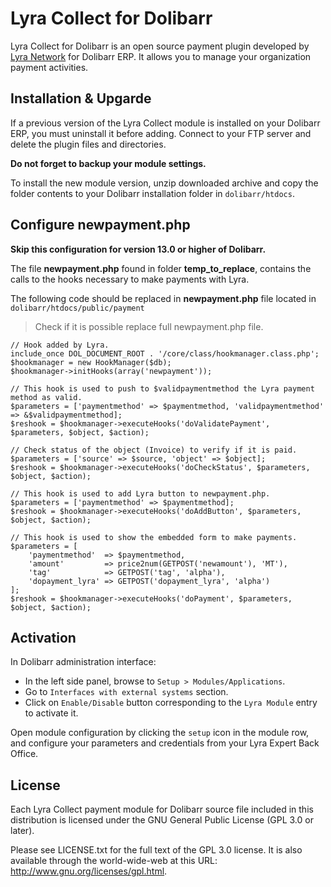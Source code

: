 # Lyra Collect for Dolibarr

Lyra Collect for Dolibarr is an open source payment plugin developed by [Lyra Network](https://www.lyra.com/) for Dolibarr ERP. It allows you to manage your organization payment activities.

## Installation & Upgarde

If a previous version of the Lyra Collect module is installed on your Dolibarr ERP, you must uninstall it before adding. Connect to your FTP server and delete the plugin files and directories.

**Do not forget to backup your module settings.**

To install the new module version, unzip downloaded archive and copy the folder contents to your Dolibarr installation folder in `dolibarr/htdocs`.

## Configure newpayment.php
**Skip this configuration for version 13.0 or higher of Dolibarr.**

The file  __newpayment.php__  found in folder __temp_to_replace__, contains the calls to the hooks necessary to make payments with Lyra.

The following code should be replaced in  __newpayment.php__  file located in `dolibarr/htdocs/public/payment`

> Check if it is possible replace full newpayment.php file.

```
// Hook added by Lyra.
include_once DOL_DOCUMENT_ROOT . '/core/class/hookmanager.class.php';
$hookmanager = new HookManager($db);
$hookmanager->initHooks(array('newpayment'));
```

```
// This hook is used to push to $validpaymentmethod the Lyra payment method as valid.
$parameters = ['paymentmethod' => $paymentmethod, 'validpaymentmethod' => &$validpaymentmethod];
$reshook = $hookmanager->executeHooks('doValidatePayment', $parameters, $object, $action);
```

```
// Check status of the object (Invoice) to verify if it is paid.
$parameters = ['source' => $source, 'object' => $object];
$reshook = $hookmanager->executeHooks('doCheckStatus', $parameters, $object, $action);
```

```
// This hook is used to add Lyra button to newpayment.php.
$parameters = ['paymentmethod' => $paymentmethod];
$reshook = $hookmanager->executeHooks('doAddButton', $parameters, $object, $action);
```

```
// This hook is used to show the embedded form to make payments.
$parameters = [
    'paymentmethod'  => $paymentmethod,
    'amount'         => price2num(GETPOST('newamount'), 'MT'),
    'tag'            => GETPOST('tag', 'alpha'),
    'dopayment_lyra' => GETPOST('dopayment_lyra', 'alpha')
];
$reshook = $hookmanager->executeHooks('doPayment', $parameters, $object, $action);
```

## Activation

In Dolibarr administration interface:
- In the left side panel, browse to `Setup > Modules/Applications`.
- Go to `Interfaces with external systems` section.
- Click on `Enable/Disable` button corresponding to the `Lyra Module` entry to activate it.

Open module configuration by clicking the `setup` icon in the module row, and configure your parameters and credentials from your Lyra Expert Back Office.

## License

Each Lyra Collect payment module for Dolibarr source file included in this distribution is licensed under the GNU General Public License (GPL 3.0 or later).

Please see LICENSE.txt for the full text of the GPL 3.0 license. It is also available through the world-wide-web at this URL: http://www.gnu.org/licenses/gpl.html.